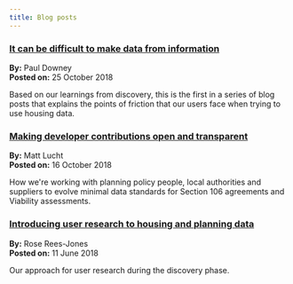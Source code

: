```yaml
---
title: Blog posts
---
```


### [It can be difficult to make data from information](https://mhclgdigital.blog.gov.uk/2018/10/25/data-and-information/)
**By:** Paul Downey  
**Posted on:** 25 October 2018

Based on our learnings from discovery, this is the first in a series of blog posts that explains the points of friction that our users face when trying to use housing data. 

### [Making developer contributions open and transparent](https://mhclgdigital.blog.gov.uk/2018/10/16/making-developer-contributions-open-and-transparent/)
**By:** Matt Lucht  
**Posted on:**  16 October 2018 

How we're working with planning policy people, local authorities and suppliers to evolve minimal data standards for Section 106 agreements and Viability assessments.

### [Introducing user research to housing and planning data](https://mhclgdigital.blog.gov.uk/2018/06/11/introducing-user-research-to-housing-and-planning-data/)
**By:** Rose Rees-Jones  
**Posted on:**  11 June 2018 

Our approach for user research during the discovery phase.
